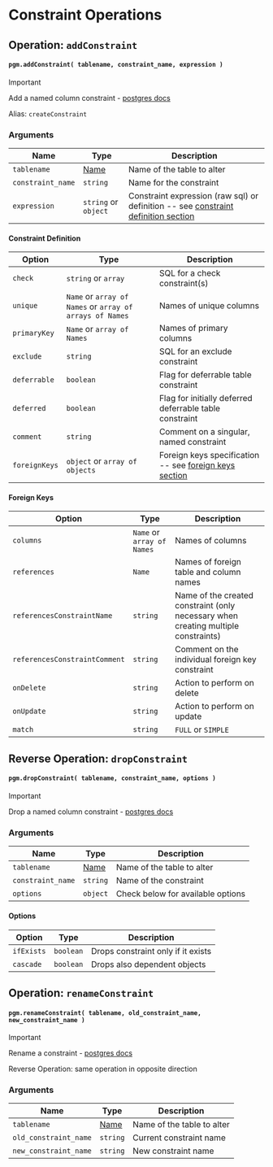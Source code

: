 # Constraint Operations

## Operation: `addConstraint`

#### `pgm.addConstraint( tablename, constraint_name, expression )`

> [!IMPORTANT]
> Add a named column constraint - [postgres docs](http://www.postgresql.org/docs/current/static/sql-altertable.html)
>
> Alias: `createConstraint`

### Arguments

| Name              | Type                      | Description                                                                                                  |
|-------------------|---------------------------|--------------------------------------------------------------------------------------------------------------|
| `tablename`       | [Name](/migrations/#type) | Name of the table to alter                                                                                   |
| `constraint_name` | `string`                  | Name for the constraint                                                                                      |
| `expression`      | `string` or `object`      | Constraint expression (raw sql) or definition -- see [constraint definition section](#constraint-definition) |

#### Constraint Definition

| Option        | Type                                                     | Description                                                             |
|---------------|----------------------------------------------------------|-------------------------------------------------------------------------|
| `check`       | `string` or `array`                                      | SQL for a check constraint(s)                                           |
| `unique`      | `Name` or `array of Names` or `array of arrays of Names` | Names of unique columns                                                 |
| `primaryKey`  | `Name` or `array of Names`                               | Names of primary columns                                                |
| `exclude`     | `string`                                                 | SQL for an exclude constraint                                           |
| `deferrable`  | `boolean`                                                | Flag for deferrable table constraint                                    |
| `deferred`    | `boolean`                                                | Flag for initially deferred deferrable table constraint                 |
| `comment`     | `string`                                                 | Comment on a singular, named constraint                                 |
| `foreignKeys` | `object` or `array of objects`                           | Foreign keys specification -- see [foreign keys section](#foreign-keys) |

#### Foreign Keys

| Option                        | Type                       | Description                                                                        |
|-------------------------------|----------------------------|------------------------------------------------------------------------------------|
| `columns`                     | `Name` or `array of Names` | Names of columns                                                                   |
| `references`                  | `Name`                     | Names of foreign table and column names                                            |
| `referencesConstraintName`    | `string`                   | Name of the created constraint (only necessary when creating multiple constraints) |
| `referencesConstraintComment` | `string`                   | Comment on the individual foreign key constraint                                   |
| `onDelete`                    | `string`                   | Action to perform on delete                                                        |
| `onUpdate`                    | `string`                   | Action to perform on update                                                        |
| `match`                       | `string`                   | `FULL` or `SIMPLE`                                                                 |

## Reverse Operation: `dropConstraint`

#### `pgm.dropConstraint( tablename, constraint_name, options )`

> [!IMPORTANT]
> Drop a named column constraint - [postgres docs](http://www.postgresql.org/docs/current/static/sql-altertable.html)

### Arguments

| Name              | Type                      | Description                       |
|-------------------|---------------------------|-----------------------------------|
| `tablename`       | [Name](/migrations/#type) | Name of the table to alter        |
| `constraint_name` | `string`                  | Name of the constraint            |
| `options`         | `object`                  | Check below for available options |

#### Options

| Option     | Type      | Description                        |
|------------|-----------|------------------------------------|
| `ifExists` | `boolean` | Drops constraint only if it exists |
| `cascade`  | `boolean` | Drops also dependent objects       |

## Operation: `renameConstraint`

#### `pgm.renameConstraint( tablename, old_constraint_name, new_constraint_name )`

> [!IMPORTANT]
> Rename a constraint - [postgres docs](http://www.postgresql.org/docs/current/static/sql-altertable.html)
>
> Reverse Operation: same operation in opposite direction

### Arguments

| Name                  | Type                      | Description                |
|-----------------------|---------------------------|----------------------------|
| `tablename`           | [Name](/migrations/#type) | Name of the table to alter |
| `old_constraint_name` | `string`                  | Current constraint name    |
| `new_constraint_name` | `string`                  | New constraint name        |
